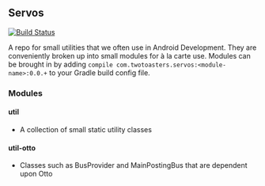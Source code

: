 ## Servos

[![Build Status](https://magnum.travis-ci.com/twotoasters/servos.svg?token=w2dnq6rpzQyKVx2ZAHkY&branch=master)](https://magnum.travis-ci.com/twotoasters/servos)

A repo for small utilities that we often use in Android Development. They are conveniently broken up into small modules for à la carte use. Modules can be brought in by adding `compile com.twotoasters.servos:<module-name>:0.0.+` to your Gradle build config file.

### Modules

#### util

- A collection of small static utility classes

#### util-otto

- Classes such as BusProvider and MainPostingBus that are dependent upon Otto
